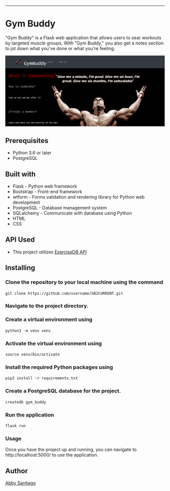 

- - -

# Gym Buddy
"Gym Buddy" is a Flask web application that allows users to sear workouts by targeted muscle groups, With "Gym Buddy," you also get a notes section to jot down what you've done or what you're feeling.
    
![GymBuddy Landing page](static/images/GBLanding.png)

## Prerequisites
- Python 3.6 or later
- PostgreSQL


## Built with
- Flask - Python web framework
- Bootstrap - Front-end framework
- wtform - Forms validation and rendering library for Python web development
- PostgreSQL - Database management system
- SQLalchemy - Communicate with database using Python
- HTML
- CSS


## API Used

- This project utilizes [ExerciseDB API](https://rapidapi.com/justin-WFnsXH_t6/api/exercisedb)


## Installing
### Clone the repository to your local machine using the command  
    git clone https://github.com/username/GB2CURRENT.git
### Navigate to the project directory.
### Create a virtual environment using   
    python3 -m venv venv
### Activate the virtual environment using  
    
    source venv/bin/activate
### Install the required Python packages using  
    
    pip3 install -r requirements.txt
### Create a PostgreSQL database for the project.
    createdb gym_buddy
### Run the application
    flask run

### Usage
Once you have the project up and running, you can navigate to http://localhost:5000/ to use the application. 



## Author
[Abby Santiago](https://www.linkedin.com/in/asanti-1011/)